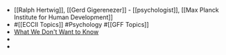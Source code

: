 - [[Ralph Hertwig]], [[Gerd Gigerenezer]] - [[psychologist]], [[Max Planck Institute for Human Development]]
- #[[ECCII Topics]] #Psychology #[[GFF Topics]]
- [What We Don't Want to Know](https://www.vice.com/en/article/dypybk/what-we-dont-want-to-know?utm_source=pocket&utm_medium=email&utm_campaign=pockethits)
-
-